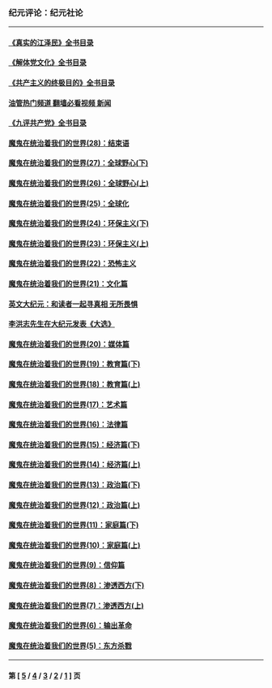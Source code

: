 ### 纪元评论：纪元社论
---
#### [《真实的江泽民》全书目录](../../pages/nsc422/n13721399.md?08280330) 
#### [《解体党文化》全书目录](../../pages/nsc422/n13721157.md?08280330) 
#### [《共产主义的终极目的》全书目录](../../pages/nsc422/n13721048.md?08280330) 
#### [油管热门频道 翻墙必看视频 新闻](ok?08280330)
#### [《九评共产党》全书目录](../../pages/nsc422/n13708085.md?08280330) 
#### [魔鬼在统治着我们的世界(28)：结束语](../../pages/nsc422/n10936246.md?08280330) 
#### [魔鬼在统治着我们的世界(27)：全球野心(下)](../../pages/nsc422/n10928319.md?08280330) 
#### [魔鬼在统治着我们的世界(26)：全球野心(上)](../../pages/nsc422/n10900318.md?08280330) 
#### [魔鬼在统治着我们的世界(25)：全球化](../../pages/nsc422/n10788205.md?08280330) 
#### [魔鬼在统治着我们的世界(24)：环保主义(下)](../../pages/nsc422/n10695307.md?08280330) 
#### [魔鬼在统治着我们的世界(23)：环保主义(上)](../../pages/nsc422/n10688613.md?08280330) 
#### [魔鬼在统治着我们的世界(22)：恐怖主义](../../pages/nsc422/n10614727.md?08280330) 
#### [魔鬼在统治着我们的世界(21)：文化篇](../../pages/nsc422/n10597706.md?08280330) 
#### [英文大纪元：和读者一起寻真相 无所畏惧](../../pages/nsc422/n12542027.md?08280330) 
#### [李洪志先生在大纪元发表《大选》](../../pages/nsc422/n12534746.md?08280330) 
#### [魔鬼在统治着我们的世界(20)：媒体篇](../../pages/nsc422/n10586579.md?08280330) 
#### [魔鬼在统治着我们的世界(19)：教育篇(下)](../../pages/nsc422/n10564808.md?08280330) 
#### [魔鬼在统治着我们的世界(18)：教育篇(上)](../../pages/nsc422/n10526970.md?08280330) 
#### [魔鬼在统治着我们的世界(17)：艺术篇](../../pages/nsc422/n10499093.md?08280330) 
#### [魔鬼在统治着我们的世界(16)：法律篇](../../pages/nsc422/n10485969.md?08280330) 
#### [魔鬼在统治着我们的世界(15)：经济篇(下)](../../pages/nsc422/n10469975.md?08280330) 
#### [魔鬼在统治着我们的世界(14)：经济篇(上)](../../pages/nsc422/n10457370.md?08280330) 
#### [魔鬼在统治着我们的世界(13)：政治篇(下)](../../pages/nsc422/n10448270.md?08280330) 
#### [魔鬼在统治着我们的世界(12)：政治篇(上)](../../pages/nsc422/n10444576.md?08280330) 
#### [魔鬼在统治着我们的世界(11)：家庭篇(下)](../../pages/nsc422/n10440961.md?08280330) 
#### [魔鬼在统治着我们的世界(10)：家庭篇(上)](../../pages/nsc422/n10435448.md?08280330) 
#### [魔鬼在统治着我们的世界(9)：信仰篇](../../pages/nsc422/n10432159.md?08280330) 
#### [魔鬼在统治着我们的世界(8)：渗透西方(下)](../../pages/nsc422/n10429603.md?08280330) 
#### [魔鬼在统治着我们的世界(7)：渗透西方(上)](../../pages/nsc422/n10426013.md?08280330) 
#### [魔鬼在统治着我们的世界(6)：输出革命](../../pages/nsc422/n10421536.md?08280330) 
#### [魔鬼在统治着我们的世界(5)：东方杀戮](../../pages/nsc422/n10417707.md?08280330) 

---
#### 第 [ [5](./5.md?08280330) / [4](./4.md?08280330) / [3](./3.md?08280330) / [2](./2.md?08280330) / [1](./1.md?08280330) ] 页
